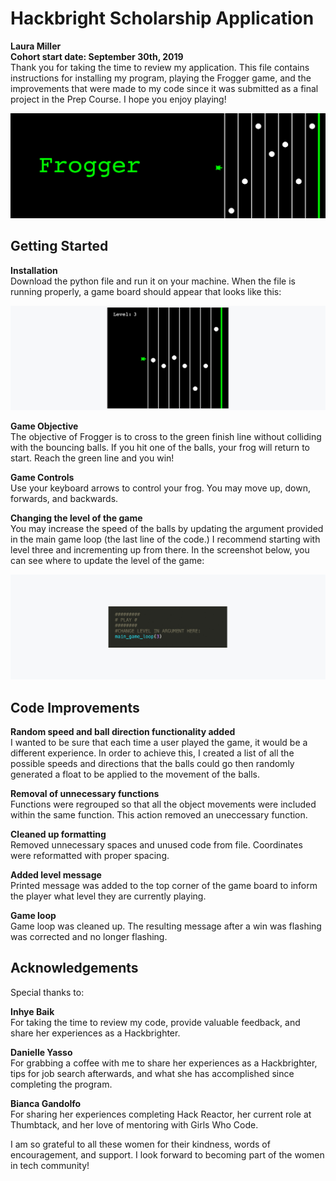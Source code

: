 # Hackbright Scholarship Application 
**Laura Miller**  
**Cohort start date: September 30th, 2019**  
Thank you for taking the time to review my application. This file contains instructions for installing my program, playing the Frogger game, and the improvements that were made to my code since it was submitted as a final project in the Prep Course. I hope you enjoy playing! 

![](images/header-image.jpg)

## Getting Started 

**Installation**  
Download the python file and run it on your machine. When the file is running properly, a game board should appear that looks like this: 

![](images/game-board.png)

**Game Objective**  
The objective of Frogger is to cross to the green finish line without colliding with the bouncing balls. If you hit one of the balls, your frog will return to start. Reach the green line and you win!

**Game Controls**  
Use your keyboard arrows to control your frog. You may move up, down, forwards, and backwards.

**Changing the level of the game**  
You may increase the speed of the balls by updating the argument provided in the main game loop (the last line of the code.) I recommend starting with level three and incrementing up from there. In the screenshot below, you can see where to update the level of the game:

![](images/changing-level.jpg)

## Code Improvements

**Random speed and ball direction functionality added**  
I wanted to be sure that each time a user played the game, it would be a different experience. In order to achieve this, I created a list of all the possible speeds and directions that the balls could go then randomly generated a float to be applied to the movement of the balls. 

**Removal of unnecessary functions**  
Functions were regrouped so that all the object movements were included within the same function. This action removed an uneccessary function.

**Cleaned up formatting**  
Removed unnecessary spaces and unused code from file. Coordinates were reformatted with proper spacing. 

**Added level message**   
Printed message was added to the top corner of the game board to inform the player what level they are currently playing.

**Game loop**   
Game loop was cleaned up. The resulting message after a win was  flashing was corrected and no longer flashing.


## Acknowledgements 
Special thanks to:  

**Inhye Baik**    
For taking the time to review my code, provide valuable feedback, and share her experiences as a Hackbrighter.  

**Danielle Yasso**   
For grabbing a coffee with me to share her experiences as a Hackbrighter, tips for job search afterwards, and what she has accomplished since completing the program. 

**Bianca Gandolfo**  
For sharing her experiences completing Hack Reactor, her current role at Thumbtack, and her love of mentoring with Girls Who Code. 

I am so grateful to all these women for their kindness, words of encouragement, and support. I look forward to becoming part of the women in tech community!
